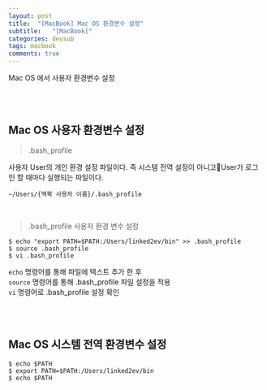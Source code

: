 ```yaml
---
layout: post
title:  "[MacBook] Mac OS 환경변수 설정"
subtitle:   "[MacBook]"
categories: devsub
tags: macbook
comments: true
---
```


Mac OS 에서 사용자 환경변수 설정

<br><br>


## Mac OS 사용자 환경변수 설정

> .bash_profile

사용자 User의 개인 환경 설정 파일이다. 
즉 시스템 전역 설정이 아니고User가 로그인 할 때마다 실행되는 파일이다.

```
~/Users/{맥북 사용자 이름}/.bash_profile
```

<br>

> .bash_profile 사용자 환경 변수 설정

```
$ echo "export PATH=$PATH:/Users/linked2ev/bin" >> .bash_profile
$ source .bash_profile
$ vi .bash_profile
```

`echo` 명령어를 통해 파일에 텍스트 추가 한 후  
`source` 명령어를 통해 .bash_profile 파일 설정을 적용  
`vi` 명령어로 .bash_profile 설정 확인

<br><br>


## Mac OS 시스템 전역 환경변수 설정

```
$ echo $PATH
$ export PATH=$PATH:/Users/linked2ev/bin            
$ echo $PATH  
```